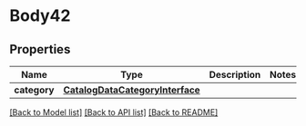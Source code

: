 # Body42

## Properties
Name | Type | Description | Notes
------------ | ------------- | ------------- | -------------
**category** | [**CatalogDataCategoryInterface**](CatalogDataCategoryInterface.md) |  | 

[[Back to Model list]](../README.md#documentation-for-models) [[Back to API list]](../README.md#documentation-for-api-endpoints) [[Back to README]](../README.md)


